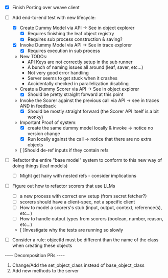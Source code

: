* [x] Finish Porting over weave client
* [ ] Add end-to-end test with new lifecycle: 
  * [x] Create Dummy Model via API -> See in object explorer
    * [x] Requires finishing the leaf object registry
    * [x] Requires sub process construction & saving?
  * [x] Invoke Dummy Model via API -> See in trace explorer
    * [x] Requires execution in sub process
  * New TODOs:
    * API Keys are not correctly setup in the sub runner
    * A bunch of naming issues all around (leaf, saver, etc...)
    * Not very good error handling
    * Server seems to get stuck when it crashes
    * Accidentally checked in parallelization disabling
  * Create a Dummy Scorer via API -> See in object explorer
    * [x] Should be pretty straight forward at this point
  * Invoke the Scorer against the previous call via API -> see in traces AND in feedback
    * [x] Should be mostly straight forward (the Scorer API itself is a bit wonky)
  * Important Proof of system: 
    * [x] create the same dummy model locally & invoke -> notice no version change
    * [x] Run locally against the call -> notice that there are no extra objects
  * [ ]Should de-ref inputs if they contain refs
* [ ] Refactor the entire "base model" system to conform to this new way of doing things (leaf models)
  * [ ] Might get hairy with nested refs - consider implications
* [ ] Figure out how to refactor scorers that use LLMs
  * [ ] a new process with correct env setup (from secret fetcher?)
  * [ ] scorers should have a client-spec, not a specific client
  * [ ] How to model a scorers's stub (input, output, context, reference(s), etc...)
  * [ ] How to handle output types from scorers (boolean, number, reason, etc...)
  * [ ]Investigate why the tests are running so slowly
* [ ] Consider a rule: objectId must be different than the name of the class when creating these objects


---- Decomposition PRs ----
1. Change/Add the set_object_class instead of base_object_class
2. Add new methods to the server